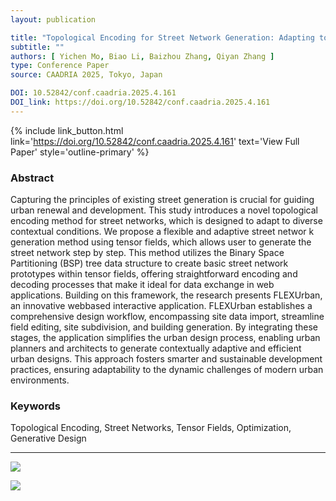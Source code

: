 ```yaml
---
layout: publication

title: "Topological Encoding for Street Network Generation: Adapting to tensor field and optimization for urban design"
subtitle: ""
authors: [ Yichen Mo, Biao Li, Baizhou Zhang, Qiyan Zhang ]
type: Conference Paper
source: CAADRIA 2025, Tokyo, Japan

DOI: 10.52842/conf.caadria.2025.4.161
DOI_link: https://doi.org/10.52842/conf.caadria.2025.4.161
---
```


{% include link_button.html link='https://doi.org/10.52842/conf.caadria.2025.4.161' text='View Full Paper'
style='outline-primary' %}

### Abstract

Capturing the principles of existing street generation is crucial for guiding urban renewal and development. This study
introduces a novel topological encoding method for street networks, which is designed to adapt to diverse contextual
conditions. We propose a flexible and adaptive street networ k generation method using tensor fields, which allows user
to generate the street network step by step. This method utilizes the Binary Space Partitioning (BSP) tree data
structure to create basic street network prototypes within tensor fields, offering straightforward encoding and decoding
processes that make it ideal for data exchange in web applications. Building on this framework, the research presents
FLEXUrban, an innovative webbased interactive application. FLEXUrban establishes a comprehensive design workflow,
encompassing site data import, streamline field editing, site subdivision, and building generation. By integrating these
stages, the application simplifies the urban design process, enabling urban planners and architects to generate
contextually adaptive and efficient urban designs. This approach fosters smarter and sustainable development practices,
ensuring adaptability to the dynamic challenges of modern urban environments.

### Keywords

Topological Encoding, Street Networks, Tensor Fields, Optimization, Generative Design

---

![](https://zbz-personal-1325539134.cos.ap-shanghai.myqcloud.com/image/20250406152346.png)

![](https://zbz-personal-1325539134.cos.ap-shanghai.myqcloud.com/image/20250406152358.png)

